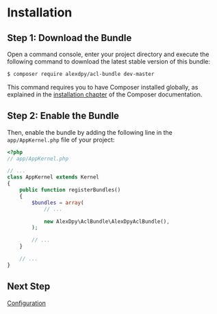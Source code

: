 # Installation

## Step 1: Download the Bundle

Open a command console, enter your project directory and execute the
following command to download the latest stable version of this bundle:

```bash
$ composer require alexdpy/acl-bundle dev-master
```

This command requires you to have Composer installed globally, as explained
in the [installation chapter](https://getcomposer.org/doc/00-intro.md)
of the Composer documentation.

## Step 2: Enable the Bundle

Then, enable the bundle by adding the following line in the `app/AppKernel.php`
file of your project:

```php
<?php
// app/AppKernel.php

// ...
class AppKernel extends Kernel
{
    public function registerBundles()
    {
        $bundles = array(
            // ...

            new AlexDpy\AclBundle\AlexDpyAclBundle(),
        );

        // ...
    }

    // ...
}
```

## Next Step

[Configuration](configuration.md)
